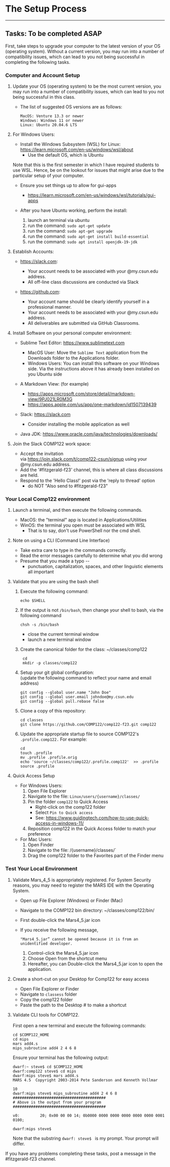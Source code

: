 # The Setup Process
---
## Tasks: To be completed ASAP
  First, take steps to upgrade your computer to the latest version of your OS (operating system).  Without a current version, you may run into a number of compatibility issues, which can lead to you not being successful in completing the following tasks. 


### Computer and Account Setup  
  1. Update your OS (operating system) to be the most current version, you may run into a number of compatibility issues, which can lead to you not being successful in this class.
     - The list of suggested OS versions are as follows:
       ```
       MacOS: Venture 13.3 or newer
       Windows: Windows 11 or newer
       Linux: Ubuntu 20.04.6 LTS
       ```

  1. For Windows Users:
     - Install the Windows Subsystem (WSL) for Linux: https://learn.microsoft.com/en-us/windows/wsl/about <br>
        - Use the default OS, which is Ubuntu


     Note that this is the first semester in which I have required students to use WSL.  Hence, be on the lookout for issues that might arise due to the particular setup of your computer.

     - Ensure you set things up to allow for gui-apps
       - https://learn.microsoft.com/en-us/windows/wsl/tutorials/gui-apps
      

     - After you have Ubuntu working, perform the install:
       1. launch an terminal via ubuntu
       1. run the command:  `sudo apt-get update`
       1. run the command:  `sudo apt-get upgrade`
       1. run the command:  `sudo apt-get install build-essential`
       1. run the command:  `sudo apt install openjdk-19-jdk`
          <!-- the command was previously: sudo apt install openjdk-19-jre-headless` -->


  1. Establish Accounts:
     - https://slack.com: 
       - Your account needs to be associated with your @my.csun.edu address.
       - All off-line class discussions are conducted via Slack

     - https://github.com: 
       - Your account name should be clearly identify yourself in a professional manner.
       - Your account needs to be associated with your @my.csun.edu address.
       - All deliverables are submitted via GitHub Classrooms.

  1. Install Software on your personal computer environment:
     - Sublime Text Editor: https://www.sublimetext.com
       - MacOS User: Move the `Sublime Text` application from the Downloads folder to the Applications folder.
       - Windows Users: You can install this software on your Windows side.  Via the instructions above it has already been installed on you Ubuntu side

     - A Markdown View: (for example)
       - https://apps.microsoft.com/store/detail/markdown-view/9PJ021LR0M3G
       - https://apps.apple.com/us/app/one-markdown/id1507139439

     - Slack: https://slack.com  <br />   
       * Consider installing the mobile application as well

     - Java JDK: https://www.oracle.com/java/technologies/downloads/



  1. Join the Slack COMP122 work space:
     - Accept the invitation <br/> via https://join.slack.com/t/comp122-csun/signup using your @my.csun.edu address.
     - Add the '#fitzgerald-f23' channel, this is where all class discussions are held.
     - Respond to the 'Hello Class!' post via the 'reply to thread' option 
       - do NOT "Also send to #fitzgerald-f23"


### Your Local Comp122 environment
  1. Launch a terminal, and then execute the following commands.
     - MacOS: the "terminal" app is located in Applications/Utilities
     - WinOS: the terminal you open must be associated with WSL
       * That is to say, don't use PowerShell nor the cmd shell.

  1. Note on using a CLI (Command Line Interface)
     - Take extra care to type in the commands correctly.  
     - Read the error messages carefully to determine what you did wrong
     - Presume that you made a typo -- 
       - punctuation, capitalization, spaces, and other linguistic elements all important


  1. Validate that you are using the bash shell

     1. Execute the following command:
        ```
        echo $SHELL
        ```
     1. If the output is not `/bin/bash`, then change your shell to bash, via the following command
        ```
        chsh -s /bin/bash
        ```
        - close the current terminal window
        - launch a new terminal window

     1. Create the canonical folder for the class: \~/classes/comp122 
        ```
         cd
         mkdir -p classes/comp122
         ```
     1. Setup your git global configuration: <br />
        (update the following command to reflect your name and email address)
        ```
        git config --global user.name "John Doe"
        git config --global user.email johndoe@my.csun.edu
        git config --global pull.rebase false 
        ```

     1. Clone a copy of this repository:
        ```
        cd classes
        git clone https://github.com/COMP122/comp122-f23.git comp122
        ```
     1. Update the appropriate startup file to source COMP122's `.profile.comp122.`   For example:
        ```
        cd
        touch .profile
        mv .profile .profile.orig
        echo 'source ~/classes/comp122/.profile.comp122'  >> .profile
        source .profile
        ```

  1. Quick Access Setup
     *  For Windows Users:
        1. Open File Explorer
        1. Navigate to the file:  `Linux/users/{username}/classes/`
        1. Pin the folder `comp122` to Quick Access
           - Right-click on the comp122 folder
           - Select `Pin to Quick access`
           - See: https://www.guidingtech.com/how-to-use-quick-access-in-windows-11/
        1. Reposition comp122 in the Quick Access folder to match your preference
      * For Mac Users:
        1. Open Finder
        1. Navigate to the file:  /{username}/classes/`
        1. Drag the comp122 folder to the Favorites part of the Finder menu

### Test Your Local Environment

   1. Validate Mars_4_5 is appropriately registered. For System Security reasons, you may need to register the MARS IDE with the Operating System.
      - Open up File Explorer (Windows) or Finder (Mac)
      - Navigate to the COMP122 bin directory: ~/classes/comp122/bin/
      - First double-click the Mars4_5.jar icon
      - If you receive the following message,
        ```
        "Mars4_5.jar” cannot be opened because it is from an unidentified developer.
        ```

        1. Control-click the Mars4_5.jar icon
        1. Choose Open from the shortcut menu
        1. Hereafter, you can Double-click the Mars4_5.jar icon to open the application.

  1. Create a short-cut on your Desktop for Comp122 for easy access
     - Open File Explorer or Finder
     - Navigate to `classess` folder
     - Copy the comp122 folder
     - Paste the path to the Desktop # to make a shortcut
       <!-- But sigh this does not work on Windows /WSL  -->

  1. Validate CLI tools for COMP122.<br/>  
     First open a new terminal and execute the following commands:
     ```
     cd $COMP122_HOME
     cd mips
     mars add4.s
     mips_subroutine add4 2 4 6 8
     ```
     
     Ensure your terminal has the following output:
     ```
     dwarf:~ steve$ cd $COMP122_HOME
     dwarf:comp122 steve$ cd mips
     dwarf:mips steve$ mars add4.s
     MARS 4.5  Copyright 2003-2014 Pete Sanderson and Kenneth Vollmar
     
     10
     dwarf:mips steve$ mips_subroutine add4 2 4 6 8
     #########################################
     # Above is the output from your program
     #########################################

     v0:         20; 0x00 00 00 14; 0b0000 0000 0000 0000 0000 0000 0001 0100;
     
     dwarf:mips steve$ 
     ```
     Note that the substring `dwarf: steve$ ` is my prompt. Your prompt will differ.

If you have any problems completing these tasks, post a message in the #fitzgerald-f23 channel.




